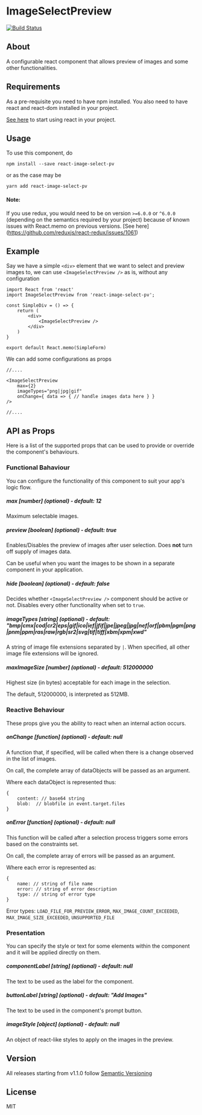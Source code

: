 # ImageSelectPreview

[![Build Status](https://travis-ci.org/cmdlucas/react-image-select-pv.svg?branch=master)](https://travis-ci.org/cmdlucas/react-image-select-pv)

## About

A configurable react component that allows preview of images and some other functionalities.

## Requirements

As a pre-requisite you need to have npm installed. You also need to have react and react-dom installed in your project. 

[See here](https://reactjs.org/) to start using react in your project.


## Usage
To use this component, do

```
npm install --save react-image-select-pv
```

or as the case may be

```
yarn add react-image-select-pv
```

#### Note: 
If you use redux, you would need to be on version `>=6.0.0` or `^6.0.0` (depending on the semantics required by your project) because of known issues with React.memo on previous versions. [See here] (https://github.com/reduxjs/react-redux/issues/1061)

## Example

Say we have a simple `<div>` element that we want to select and preview images to, we can use `<ImageSelectPreview />` as is, without any configuration

```
import React from 'react'
import ImageSelectPreview from 'react-image-select-pv';

const SimpleDiv = () => {
    return (
        <div>
            <ImageSelectPreview />
        </div>
    )
}

export default React.memo(SimpleForm)

```

We can add some configurations as props

```
//....

<ImageSelectPreview 
    max={2}
    imageTypes="png|jpg|gif"
    onChange={ data => { // handle images data here } }
/>

//....

```


## API as Props

Here is a list of the supported props that can be used to provide or override  the component's behaviours.


### Functional Bahaviour

You can configure the functionality of this component to suit your app's logic flow.

##### max [number] (optional) - default: 12

Maximum selectable images.

##### preview [boolean] (optional) - default: true

Enables/Disables the preview of images after user selection. Does **not** turn off supply of images data.

Can be useful when you want the images to be shown in a separate component in your application.


##### hide [boolean] (optional) - default: false

Decides whether `<ImageSelectPreview />` component should be active or not. Disables every other functionality when set to `true`.

##### imageTypes [string] (optional) - default: "bmp|cmx|cod|cr2|eps|gif|ico|ief|jfif|jpe|jpeg|jpg|nef|orf|pbm|pgm|png|pnm|ppm|ras|raw|rgb|sr2|svg|tif|tiff|xbm|xpm|xwd"

A string of image file extensions separated by `|`. When specified, all other image file extensions will be ignored.

##### maxImageSize [number] (optional) - default: 512000000

Highest size (in bytes) acceptable for each image in the selection.

The default, 512000000, is interpreted as 512MB.


### Reactive Behaviour

These props give you the ability to react when an internal action occurs.

##### onChange [function] (optional) - default: null

A function that, if specified, will be called when there is a change observed in the list of images.

On call, the complete array of dataObjects will be passed as an argument.

Where each dataObject is represented thus:

```
{
    content: // base64 string
    blob:  // blobfile in event.target.files
}
```

##### onError [function] (optional) - default: null

This function will be called after a selection process triggers some errors based on the constraints set.

On call, the complete array of errors will be  passed as an argument.

Where each error is represented as:

```
{
    name: // string of file name
    error: // string of error description
    type: // string of error type
}
```
Error types: `LOAD_FILE_FOR_PREVIEW_ERROR`, `MAX_IMAGE_COUNT_EXCEEDED`, `MAX_IMAGE_SIZE_EXCEEDED`, `UNSUPPORTED_FILE`


### Presentation

You can specify the style or text for some elements within the component and it will be applied directly on them.

##### componentLabel [string] (optional) - default: null

The text to be used as the label for the component.

##### buttonLabel [string] (optional) - default: "Add Images"

The text to be used in the component's prompt button.

##### imageStyle [object] (optional) - default: null

An object of react-like styles to apply on the images in the preview.

## Version

All releases starting from v1.1.0 follow [Semantic Versioning](https://semver.org)

## License

MIT